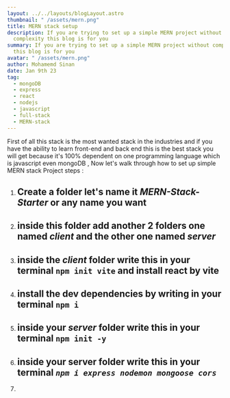 ```yaml
---
layout: ../../layouts/blogLayout.astro
thumbnail: " /assets/mern.png"
title: MERN stack setup
description: If you are trying to set up a simple MERN project without
  complexity this blog is for you
summary: If you are trying to set up a simple MERN project without complexity
  this blog is for you
avatar: " /assets/mern.png"
author: Mohamemd Sinan
date: Jan 9th 23
tag:
  - mongoDB
  - express
  - react
  - nodejs
  - javascript
  - full-stack
  - MERN-stack
---
```

First of all this stack is the most wanted stack in the industries and if you have the ability to learn front-end and back end this is the best stack you will get because it's 100% dependent on one programming language which is javascript even mongoDB , Now let's walk through how to set up simple MERN stack Project steps :



1. ## C﻿reate a folder let's name it ***MERN-Stack-Starter*** or any name you want
2. ## i﻿nside this folder add another 2 folders one named ***client*** and the other one named ***server***
3. ## i﻿nside the ***client*** folder write this in your terminal **`npm init vite`** and install react by vite
4. ## i﻿nstall the dev dependencies by writing in your terminal **`npm i`**
5. ## i﻿nside your ***server*** folder write this in your terminal **`npm init -y`**
6. ## i﻿nside your server folder write this in your terminal ***`npm i express nodemon mongoose cors`***
7.